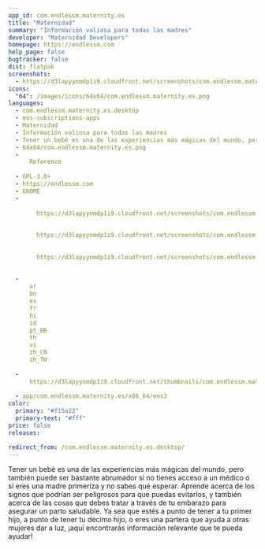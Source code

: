 ```yaml
---
app_id: com.endlessm.maternity.es
title: "Maternidad"
summary: "Información valiosa para todas las madres"
developer: "Maternidad Developers"
homepage: https://endlessm.com
help_page: false
bugtracker: false
dist: flatpak
screenshots:
  - https://d3lapyynmdp1i9.cloudfront.net/screenshots/com.endlessm.maternity.es/C/com.endlessm.maternity.es-screenshot1.jpg
icons:
  "64": /images/icons/64x64/com.endlessm.maternity.es.png
languages:
  - com.endlessm.maternity.es.desktop
  - eos-subscriptions-apps
  - Maternidad
  - Información valiosa para todas las madres
  - Tener un bebé es una de las experiencias más mágicas del mundo, pero también puede ser bastante abrumador si  no tienes acceso a un médico o si eres una madre primeriza y no sabes qué esperar. Aprende acerca de los signos que podrían ser peligrosos para que puedas evitarlos, y también acerca de las cosas que debes tratar a través de tu embarazo para asegurar un parto saludable. Ya sea que estés a punto de tener a tu primer hijo, a punto de tener tu décimo hijo, o eres una partera que ayuda a otras mujeres dar a luz, ¡aquí encontrarás información relevante que te pueda ayudar!
  - 64x64/com.endlessm.maternity.es.png
  - 
      Reference
    
  - GPL-3.0+
  - https://endlessm.com
  - GNOME
  - 
      
        https://d3lapyynmdp1i9.cloudfront.net/screenshots/com.endlessm.maternity.es/C/com.endlessm.maternity.es-screenshot1.jpg
      
      
        https://d3lapyynmdp1i9.cloudfront.net/screenshots/com.endlessm.maternity.es/C/com.endlessm.maternity.es-screenshot2.jpg
      
      
        https://d3lapyynmdp1i9.cloudfront.net/screenshots/com.endlessm.maternity.es/C/com.endlessm.maternity.es-screenshot3.jpg
      
    
  - 
      ar
      bn
      es
      fr
      hi
      id
      pt_BR
      th
      vi
      zh_CN
      zh_TW
    
  - 
      https://d3lapyynmdp1i9.cloudfront.net/thumbnails/com.endlessm.maternity.es/com.endlessm.maternity.es-thumb.jpg
    
  - app/com.endlessm.maternity.es/x86_64/eos3
color:
  primary: "#f15a22"
  primary-text: "#fff"
price: false
releases:

redirect_from: /com.endlessm.maternity.es.desktop/
---
```


<p>Tener un bebé es una de las experiencias más mágicas del mundo, pero también puede ser bastante abrumador si  no tienes acceso a un médico o si eres una madre primeriza y no sabes qué esperar. Aprende acerca de los signos que podrían ser peligrosos para que puedas evitarlos, y también acerca de las cosas que debes tratar a través de tu embarazo para asegurar un parto saludable. Ya sea que estés a punto de tener a tu primer hijo, a punto de tener tu décimo hijo, o eres una partera que ayuda a otras mujeres dar a luz, ¡aquí encontrarás información relevante que te pueda ayudar!</p>